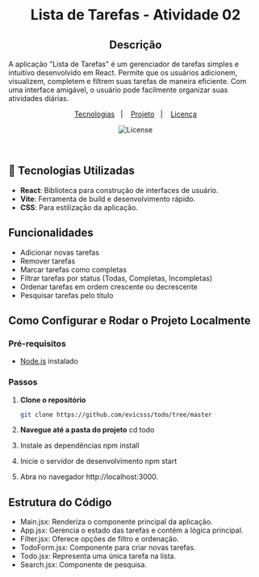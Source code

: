 <h1 align="center">Lista de Tarefas - Atividade 02 </h1>

<h2 align="center">  Descrição </h2>
<p align="center">


A aplicação "Lista de Tarefas" é um gerenciador de tarefas simples e intuitivo desenvolvido em React. Permite que os usuários adicionem, visualizem, completem e filtrem suas tarefas de maneira eficiente. Com uma interface amigável, o usuário pode facilmente organizar suas atividades diárias.</p>

<p align="center">
  <a href="#-tecnologias">Tecnologias</a>&nbsp;&nbsp;&nbsp;|&nbsp;&nbsp;&nbsp;
  <a href="#-projeto">Projeto</a>&nbsp;&nbsp;&nbsp;|&nbsp;&nbsp;&nbsp;
  <a href="#memo-licença">Licença</a>
</p>

<p align="center">
  <img alt="License" src="https://img.shields.io/static/v1?label=license&message=MIT&color=49AA26&labelColor=000000">
</p>

<br>


## 🚀 Tecnologias Utilizadas


- **React**: Biblioteca para construção de interfaces de usuário.
- **Vite**: Ferramenta de build e desenvolvimento rápido.
- **CSS**: Para estilização da aplicação.

## Funcionalidades

- Adicionar novas tarefas
- Remover tarefas
- Marcar tarefas como completas
- Filtrar tarefas por status (Todas, Completas, Incompletas)
- Ordenar tarefas em ordem crescente ou decrescente
- Pesquisar tarefas pelo título

## Como Configurar e Rodar o Projeto Localmente

### Pré-requisitos

- [Node.js](https://nodejs.org/) instalado

### Passos

1. **Clone o repositório**
   ```bash
   git clone https://github.com/evicsss/todo/tree/master

2. **Navegue até a pasta do projeto**
   cd todo
   
3. Instale as dependências
   npm install
   
4. Inicie o servidor de desenvolvimento
   npm start

5. Abra no navegador http://localhost:3000.

## Estrutura do Código
- Main.jsx: Renderiza o componente principal da aplicação.
- App.jsx: Gerencia o estado das tarefas e contém a lógica principal.
- Filter.jsx: Oferece opções de filtro e ordenação.
- TodoForm.jsx: Componente para criar novas tarefas.
- Todo.jsx: Representa uma única tarefa na lista.
- Search.jsx: Componente de pesquisa.
      
